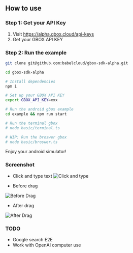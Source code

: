## How to use

### Step 1: Get your API Key
1. Visit https://alpha.gbox.cloud/api-keys
2. Get your GBOX API KEY

### Step 2: Run the example
```bash
git clone git@github.com:babelcloud/gbox-sdk-alpha.git

cd gbox-sdk-alpha

# Install dependencies
npm i

# Set up your GBOX API KEY
export GBOX_API_KEY=xxx

# Run the android gbox example
cd example && npm run start

# Run the terminal gbox
# node basic/terminal.ts

# WIP: Run the broswer gbox
# node basic/broswer.ts
```

Enjoy your android simulator!

### Screenshot
- Click and type text
![Click and type](./screenshot/click_and_type.png)

- Before drag

![Before Drag](./screenshot/before_drag.png)

- After drag

![After Drag](./screenshot/after_drag.png)


### TODO
- Google search E2E
- Work with OpenAI computer use